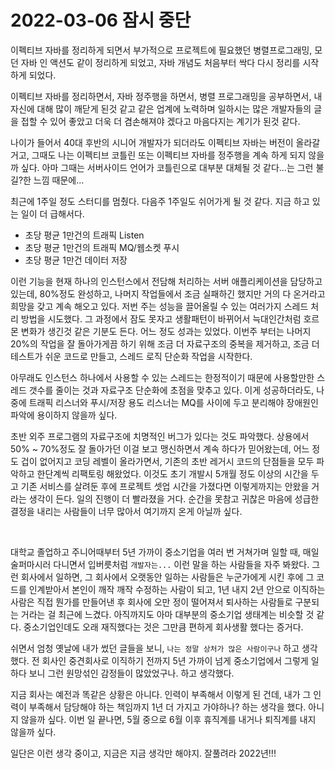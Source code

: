 # 2022-03-06 잠시 중단

이펙티브 자바를 정리하게 되면서 부가적으로 프로젝트에 필요했던 병렬프로그래밍, 모던 자바 인 액션도 같이 정리하게 되었고, 자바 개념도 처음부터 싹다 다시 정리를 시작하게 되었다.<br>

이펙티브 자바를 정리하면서, 자바 정주행을 하면서, 병렬 프로그래밍을 공부하면서, 내 자신에 대해 많이 깨닫게 된것 같고 같은 업계에 노력하며 일하시는 많은 개발자들의 글을 접할 수 있어 좋았고 더욱 더 겸손해져야 겠다고 마음다지는 계기가 된것 같다. <br>

나이가 들어서 40대 후반의 시니어 개발자가 되더라도 이펙티브 자바는 버전이 올라갈거고, 그때도 나는 이펙티브 코틀린 또는 이펙티브 자바를 정주행을 계속 하게 되지 않을까 싶다. 아마 그때는 서버사이드 언어가 코틀린으로 대부분 대체될 것 같다...는 그런 불길?한 느낌 때문에...<br>

최근에 1주일 정도 스터디를 멈췄다. 다음주 1주일도 쉬어가게 될 것 같다. 지금 하고 있는 일이 더 급해서다.

- 초당 평균 1만건의 트래픽 Listen
- 초당 평균 1만건의 트래픽 MQ/웹소켓 푸시 
- 초당 평균 1만건 데이터 저장

이런 기능을 현재 하나의 인스턴스에서 전담해 처리하는 서버 애플리케이션을 담당하고 있는데, 80%정도 완성하고, 나머지 작업들에서 조금 실패하긴 했지만 거의 다 온거라고 희망을 갖고 계속 해오고 있다. 저번 주는 성능을 끌어올릴 수 있는 여러가지 스레드 처리 방법을 시도했다. 그 과정에서 잠도 못자고 생활패턴이 바뀌어서 늑대인간처럼 호르몬 변화가 생긴것 같은 기분도 든다. 어느 정도 성과는 있었다. 이번주 부터는 나머지 20%의 작업을 잘 돌아가게끔 하기 위해 조금 더 자료구조의 중복을 제거하고, 조금 더 테스트가 쉬운 코드로 만들고, 스레드 로직 단순화 작업을 시작한다.<br>

아무래도 인스턴스 하나에서 사용할 수 있는 스레드는 한정적이기 때문에 사용할만한 스레드 갯수를 줄이는 것과 자료구조 단순화에 초점을 맞추고 있다. 이게 성공하더라도, 나중에 트래픽 리스너와 푸시/저장 용도 리스너는 MQ를 사이에 두고 분리해야 장애원인 파악에 용이하지 않을까 싶다.<br>

초반 외주 프로그램의 자료구조에 치명적인 버그가 있다는 것도 파악했다. 상용에서 50% ~ 70%정도 잘 돌아가던 이걸 보고 맹신하면서 계속 하다가 믿어왔는데, 어느 정도 겁이 없어지고 코딩 레벨이 올라가면서, 기존의 초반 레거시 코드의 단점들을 모두 파악하고 한단계씩 리팩토링 해왔었다. 이것도 초기 개발시 5개월 정도 이상의 시간을 두고 기존 서비스를 살려둔 후에 프로젝트 셋업 시간을 가졌다면 이렇게까지는 안왔을 거라는 생각이 든다. 일의 진행이 더 빨라졌을 거다. 순간을 못참고 귀찮은 마음에 성급한 결정을 내리는 사람들이 너무 많아서 여기까지 온게 아닐까 싶다.<br>

<br>

대학교 졸업하고 주니어때부터 5년 가까이 중소기업을 여러 번 거쳐가며 일할 때, 매일 술퍼마시러 다니면서 입버릇처럼 `개발자는...` 이런 말을 하는 사람들을 자주 봐왔다. 그런 회사에서 일하면, 그 회사에서 오랫동안 일하는 사람들은 누군가에게 시킨 후에 그 코드를 인계받아서 본인이 깨작 깨작 수정하는 사람이 되고, 1년 내지 2년 안으로 이직하는 사람은 직접 뭔가를 만들어낸 후 회사에 오만 정이 떨어져서 퇴사하는 사람들로 구분되는 거라는 걸 최근에 느겼다. 아직까지도 아마 대부분의 중소기업 생태계는 비슷할 것 같다. 중소기업인데도 오래 재직했다는 것은 그만큼 편하게 회사생활 했다는 증거다.<br>

쉬면서 엄청 옛날에 내가 썼던 글들을 보니, `나는 정말 상처가 많은 사람이구나` 하고 생각했다. 전 회사인 중견회사로 이직하기 전까지 5년 가까이 넘게 중소기업에서 그렇게 일하다 보니 그런 원망섞인 감정들이 많았었구나. 하고 생각했다.<br>

지금 회사는 예전과 똑같은 상황은 아니다. 인력이 부족해서 이렇게 된 건데, 내가 그 인력이 부족해서 담당해야 하는 책임까지 1년 더 가지고 가야하나? 하는 생각을 했다. 아니지 않을까 싶다. 이번 일 끝나면, 5월 중으로 6월 이후 휴직계를 내거나 퇴직계를 내지 않을까 싶다.<br>

일단은 이런 생각 중이고, 지금은 지금 생각만 해야지. 잘풀려라 2022년!!!<br>

<br>